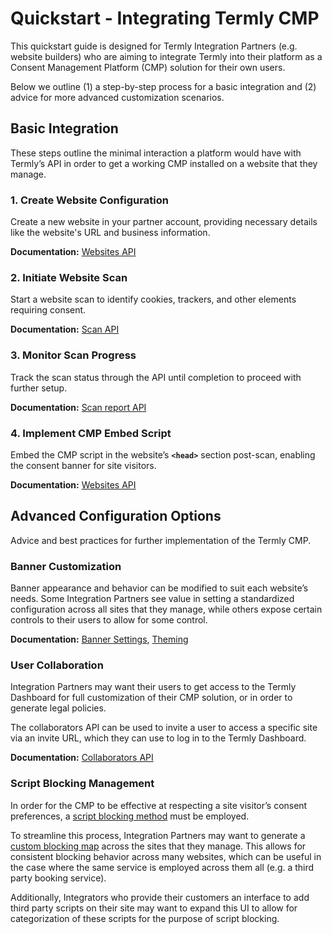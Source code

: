 # **Quickstart - Integrating Termly CMP**

This quickstart guide is designed for Termly Integration Partners (e.g. website builders) who are aiming to integrate Termly into their platform as a Consent Management Platform (CMP) solution for their own users. 

Below we outline (1) a step-by-step process for a basic integration and (2) advice for more advanced customization scenarios.

## **Basic Integration**

These steps outline the minimal interaction a platform would have with Termly’s API in order to get a working CMP installed on a website that they manage.

### **1. Create Website Configuration**

Create a new website in your partner account, providing necessary details like the website's URL and business information.

**Documentation:** [Websites API](endpoints/websites_post.md)

### **2. Initiate Website Scan**

Start a website scan to identify cookies, trackers, and other elements requiring consent. 

**Documentation:** [Scan API](endpoints/post_websites-scan.md)

### **3. Monitor Scan Progress**

Track the scan status through the API until completion to proceed with further setup.

**Documentation:** [Scan report API](endpoints/get_websites-scan_report.md)

### **4. Implement CMP Embed Script**

Embed the CMP script in the website’s **`<head>`** section post-scan, enabling the consent banner for site visitors.

**Documentation:** [Websites API](endpoints/websites_get.md)

## **Advanced Configuration Options**

Advice and best practices for further implementation of the Termly CMP.

### **Banner Customization**

Banner appearance and behavior can be modified to suit each website’s needs. Some Integration Partners see value in setting a standardized configuration across all sites that they manage, while others expose certain controls to their users to allow for some control.

**Documentation:** [Banner Settings](endpoints/put_websites-banners.md), [Theming](endpoints/custom_consent_themes.md)

### **User Collaboration**

Integration Partners may want their users to get access to the Termly Dashboard for full customization of their CMP solution, or in order to generate legal policies. 

The collaborators API can be used to invite a user to access a specific site via an invite URL, which they can use to log in to the Termly Dashboard.

**Documentation:** [Collaborators API](endpoints/post_collaborators.md)

### **Script Blocking Management**

In order for the CMP to be effective at respecting a site visitor’s consent preferences, a [script blocking method](https://support.termly.io/en/articles/7904702-how-to-block-third-party-cookies) must be employed. 

To streamline this process, Integration Partners may want to generate a [custom blocking map](https://support.termly.io/en/articles/7904650-implementing-a-custom-blocking-map-to-change-auto-blocker-s-blocking-behavior) across the sites that they manage. This allows for consistent blocking behavior across many websites, which can be useful in the case where the same service is employed across them all (e.g. a third party booking service).

Additionally, Integrators who provide their customers an interface to add third party scripts on their site may want to expand this UI to allow for categorization of these scripts for the purpose of script blocking.
